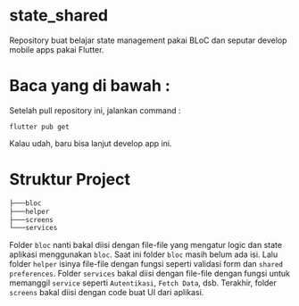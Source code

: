 # state_shared

Repository buat belajar state management pakai BLoC dan seputar develop mobile apps pakai Flutter. 

# Baca yang di bawah :

Setelah pull repository ini, jalankan command :

```flutter
flutter pub get
```

Kalau udah, baru bisa lanjut develop app ini.

# Struktur Project
```bash
├───bloc
├───helper
├───screens
└───services
```

Folder ```bloc``` nanti bakal diisi dengan file-file yang mengatur logic dan state aplikasi menggunakan ```bloc```. Saat ini folder ```bloc``` masih belum ada isi. Lalu folder ```helper``` isinya file-file dengan fungsi seperti validasi form dan ```shared preferences```. Folder ```services``` bakal diisi dengan file-file dengan fungsi untuk memanggil ```service``` seperti ```Autentikasi```, ```Fetch Data```, dsb. Terakhir, folder ```screens``` bakal diisi dengan code buat UI dari aplikasi.

